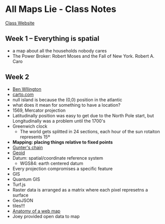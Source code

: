 # All Maps Lie - Class Notes

[Class Website](https://all-maps-lie-2020.netlify.com/)

## Week 1 – Everything is spatial
* a map about all the households nobody cares
* The Power Broker: Robert Moses and the Fall of New York. Robert A. Caro

## Week 2
* [Ben Wllington](https://iquantny.tumblr.com/about)
* [carto.com](https://carto.com/)
* null island is because the (0,0) position in the atlantic
* what does it mean for something to have a location?
* 1569, Mercator projection
* Latitudinally position was easy to get due to the North Pole start, but Longitudinally was a problem until the 1700's
* Greenwich clock
    * The world gets splitted in 24 sections, each hour of the sun rotaiton represents 15º
* **Mapping: placing things relative to fixed points**
* [Gunter's chain](https://en.wikipedia.org/wiki/Gunter%27s_chain)
* [Geoid](https://en.wikipedia.org/wiki/Geoid)
* Datum: spatial/coordinate reference system
    * WGS84: earth centered datum
* Every projection compromises a specific feature
* GIS
* Quantum GIS
* Turf.js
* Raster data is arranged as a matrix where each pixel represetns a surface
* GeoJSON
* tiles!!!
* [Anatomy of a web map](http://maptime.io/anatomy-of-a-web-map/#0)
* Joey provided open data to map